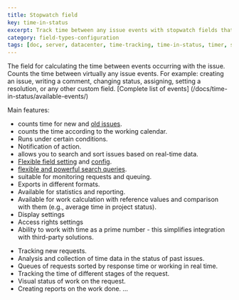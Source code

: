 ```yaml
---
title: Stopwatch field
key: time-in-status
excerpt: Track time between any issue events with stopwatch fields that support working calendars, real-time searches, flexible configurations, and comprehensive reporting capabilities.
category: field-types-configuration
tags: [doc, server, datacenter, time-tracking, time-in-status, timer, stopwatch, business-calendar, jql-functions, reporting, sla-tracking, performance-optimization, rest-api, java-api, worklog, field-panels, export, eazybi-integration]
---
```



The field for calculating the time between events occurring with the issue.
Counts the time between virtually any issue events.
For example: creating an issue, writing a comment, changing status, assigning, setting a resolution, or any other custom field.
[Complete list of events] (/docs/time-in-status/available-events/)



Main features:
* counts time for new and [old issues](/docs/time-in-status/restore-by-history/).
* counts the time according to the working calendar.
* Runs under certain conditions.
* Notification of action.
* allows you to search and sort issues based on real-time data.
* [Flexible field setting](/docs/time-in-status/stopwatch-field-settings/) and [config](/docs/time-in-status/stopwatch-configs/).
* [flexible and powerful search queries](/docs/time-in-status/stopwatch-field-jql/).
* suitable for monitoring requests and queuing.
* Exports in different formats.
* Available for statistics and reporting.
* Available for work calculation with reference values and comparison with them (e.g., average time in project status).
* Display settings
* Access rights settings
* Ability to work with time as a prime number - this simplifies integration with third-party solutions.

[comment]: <> (TODO <a href="/uploads/time-in-status/overview/fields-example-2.webp" target="_blank">
<img src="/uploads/time-in-status/overview/fields-example-2.webp" alt="fields-example-2 screenshot" style="width:100%;" loading="lazy"></a>)

* Tracking new requests.
* Analysis and collection of time data in the status of past issues.
* Queues of requests sorted by response time or working in real time.
* Tracking the time of different stages of the request.
* Visual status of work on the request.
* Creating reports on the work done.
  ...